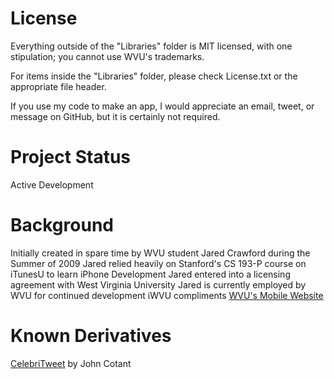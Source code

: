 License
=======

Everything outside of the "Libraries" folder is MIT licensed, with one stipulation; you cannot use WVU's trademarks.

For items inside the "Libraries" folder, please check License.txt or the appropriate file header.

If you use my code to make an app, I would appreciate an email, tweet, or message on GitHub, but it is certainly not required.

Project Status
==============

Active Development

Background
==========

Initially created in spare time by WVU student Jared Crawford during the Summer of 2009
Jared relied heavily on Stanford's CS 193-P course on iTunesU to learn iPhone Development
Jared entered into a licensing agreement with West Virginia University
Jared is currently employed by WVU for continued development
iWVU compliments [WVU's Mobile Website](http://m.wvu.edu)

Known Derivatives
=================

[CelebriTweet](http://iTunes.com/apps/CelebriTweet) by John Cotant
